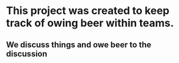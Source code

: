 # This project was created to keep track of owing beer within teams.
## We discuss things and owe beer to the discussion